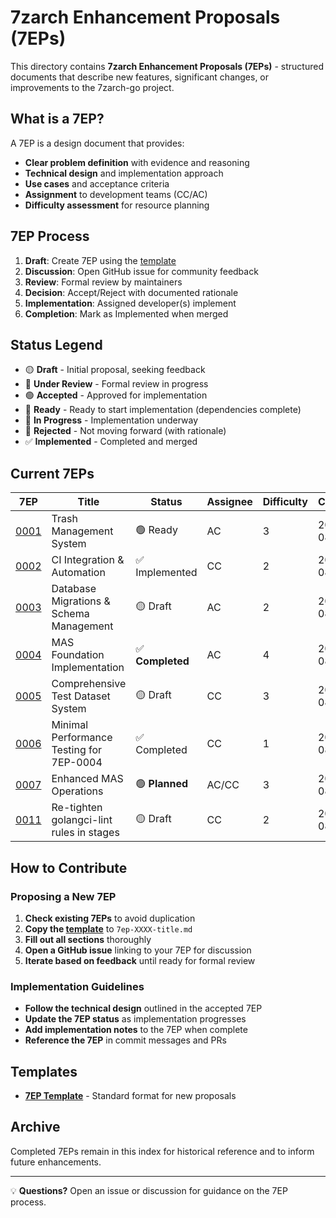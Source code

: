 # 7zarch Enhancement Proposals (7EPs)

This directory contains **7zarch Enhancement Proposals (7EPs)** - structured documents that describe new features, significant changes, or improvements to the 7zarch-go project.

## What is a 7EP?

A 7EP is a design document that provides:
- **Clear problem definition** with evidence and reasoning
- **Technical design** and implementation approach  
- **Use cases** and acceptance criteria
- **Assignment** to development teams (CC/AC)
- **Difficulty assessment** for resource planning

## 7EP Process

1. **Draft**: Create 7EP using the [template](template.md)
2. **Discussion**: Open GitHub issue for community feedback  
3. **Review**: Formal review by maintainers
4. **Decision**: Accept/Reject with documented rationale
5. **Implementation**: Assigned developer(s) implement
6. **Completion**: Mark as Implemented when merged

## Status Legend

- 🟡 **Draft** - Initial proposal, seeking feedback
- 🔵 **Under Review** - Formal review in progress  
- 🟢 **Accepted** - Approved for implementation
- 🔷 **Ready** - Ready to start implementation (dependencies complete)
- 🔄 **In Progress** - Implementation underway
- 🔴 **Rejected** - Not moving forward (with rationale)
- ✅ **Implemented** - Completed and merged

## Current 7EPs

| 7EP | Title | Status | Assignee | Difficulty | Created |
|-----|-------|--------|----------|------------|---------|
| [0001](7ep-0001-trash-management.md) | Trash Management System | 🟢 Ready | AC | 3 | 2025-08-11 |
| [0002](7ep-0002-ci-integration.md) | CI Integration & Automation | ✅ Implemented | CC | 2 | 2025-08-12 |
| [0003](7ep-0003-database-migrations.md) | Database Migrations & Schema Management | 🟡 Draft | AC | 2 | 2025-08-12 |
| [0004](7ep-0004-mas-foundation.md) | MAS Foundation Implementation | ✅ **Completed** | AC | 4 | 2025-08-12 |
| [0005](7ep-0005-test-dataset-system.md) | Comprehensive Test Dataset System | 🟡 Draft | CC | 3 | 2025-08-12 |
| [0006](7ep-0006-minimal-performance-testing.md) | Minimal Performance Testing for 7EP-0004 | ✅ Completed | CC | 1 | 2025-08-12 |
| [0007](7ep-0007-enhanced-mas-operations.md) | Enhanced MAS Operations | 🟢 **Planned** | AC/CC | 3 | 2025-08-12 |
| [0011](7ep-0011-re-tighten-golangci-lint.md) | Re-tighten golangci-lint rules in stages | 🟡 Draft | CC | 2 | 2025-08-13 |

## How to Contribute

### Proposing a New 7EP

1. **Check existing 7EPs** to avoid duplication
2. **Copy the [template](template.md)** to `7ep-XXXX-title.md`
3. **Fill out all sections** thoroughly
4. **Open a GitHub issue** linking to your 7EP for discussion
5. **Iterate based on feedback** until ready for formal review

### Implementation Guidelines

- **Follow the technical design** outlined in the accepted 7EP
- **Update the 7EP status** as implementation progresses  
- **Add implementation notes** to the 7EP when complete
- **Reference the 7EP** in commit messages and PRs

## Templates

- **[7EP Template](template.md)** - Standard format for new proposals

## Archive

Completed 7EPs remain in this index for historical reference and to inform future enhancements.

---

💡 **Questions?** Open an issue or discussion for guidance on the 7EP process.